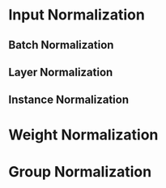 # Input Normalization
## Batch Normalization



## Layer Normalization




## Instance Normalization



# Weight Normalization










# Group Normalization






